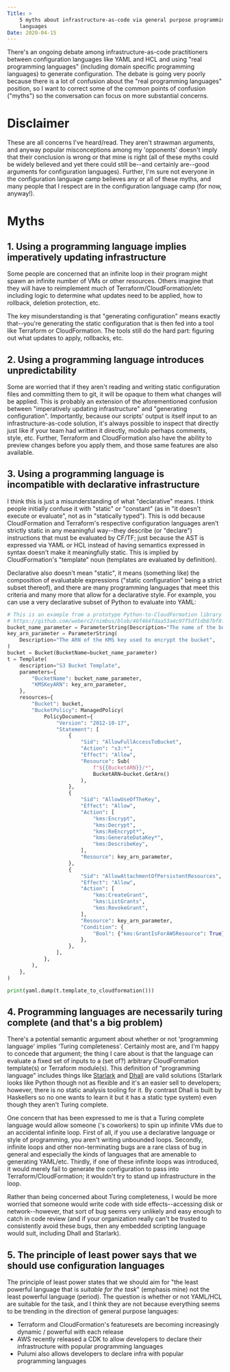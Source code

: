 ```yaml
---
Title: >
    5 myths about infrastructure-as-code via general purpose programming
    languages
Date: 2020-04-15
---
```


There's an ongoing debate among infrastructure-as-code practitioners between
configuration languages like YAML and HCL and using "real programming
languages" (including domain specific programming languages) to generate
configuration. The debate is going very poorly because there is a lot
of confusion about the "real programming languages" position, so I want to
correct some of the common points of confusion ("myths") so the conversation
can focus on more substantial concerns.

<!-- more -->

# Disclaimer

These are all concerns I've heard/read. They aren't strawman arguments, and
anyway popular misconceptions among my 'opponents' doesn't imply that their
conclusion is wrong or that mine is right (all of these myths could be
widely believed and yet there could still be--and certainly are--good arguments
for configuration languages). Further, I'm sure not everyone in the
configuration language camp believes any or all of these myths, and many
people that I respect are in the configuration language camp (for now,
anyway!).

# Myths

## 1. Using a programming language implies imperatively updating infrastructure

Some people are concerned that an infinite loop in their program might spawn
an infinite number of VMs or other resources. Others imagine that they will
have to reimplement much of Terraform/CloudFormation/etc including logic to
determine what updates need to be applied, how to rollback, deletion
protection, etc.

The key misunderstanding is that "generating configuration" means exactly
that--you're generating the static configuration that is then fed into a tool
like Terraform or CloudFormation. The tools still do the hard part: figuring
out what updates to apply, rollbacks, etc.

## 2. Using a programming language introduces unpredictability

Some are worried that if they aren't reading and writing static configuration
files and committing them to git, it will be opaque to them what changes will
be applied. This is probably an extension of the aforementioned confusion
between "imperatively updating infrastructure" and "generating
configuration". Importantly, because our scripts' output is itself input to an
infrastructure-as-code solution, it's always possible to inspect that directly
just like if your team had written it directly, modulo perhaps comments, style,
etc. Further, Terraform and CloudFormation also have the ability to preview
changes before you apply them, and those same features are also available.

## 3. Using a programming language is incompatible with declarative infrastructure

I think this is just a misunderstanding of what "declarative" means. I think
people initially confuse it with "static" or "constant" (as in "it doesn't
execute or evaluate", not as in "statically typed"). This is odd because
CloudFormation and Terraform's respective configuration languages aren't
strictly static in any meaningful way--they describe (or "declare")
instructions that must be evaluated by CF/TF; just because the AST is expressed
via YAML or HCL instead of having semantics expressed in syntax doesn't make
it meaningfully static. This is implied by CloudFormation's "template" noun
(templates are evaluated by definition).

Declarative also doesn't mean "static", it means (something like) the
composition of evaluatable expressions ("static configuration" being a strict
subset thereof), and there are many programming languages that meet this
criteria and many more that allow for a declarative style. For example, you
can use a very declarative subset of Python to evaluate into YAML:

```py
# This is an example from a prototype Python-to-CloudFormation library I wrote:
# https://github.com/weberc2/nimbus/blob/46f464fdaa53a4c97f5df1db87bf8f175ae8db1c/examples/src/nimbus_examples/s3bucket.py
bucket_name_parameter = ParameterString(Description="The name of the bucket")
key_arn_parameter = ParameterString(
    Description="The ARN of the KMS key used to encrypt the bucket",
)
bucket = Bucket(BucketName=bucket_name_parameter)
t = Template(
    description="S3 Bucket Template",
    parameters={
        "BucketName": bucket_name_parameter,
        "KMSKeyARN": key_arn_parameter,
    },
    resources={
        "Bucket": bucket,
        "BucketPolicy": ManagedPolicy(
            PolicyDocument={
                "Version": "2012-10-17",
                "Statement": [
                    {
                        "Sid": "AllowFullAccessToBucket",
                        "Action": "s3:*",
                        "Effect": "Allow",
                        "Resource": Sub(
                            f"${{BucketARN}}/*",
                            BucketARN=bucket.GetArn()
                        ),
                    },
                    {
                        "Sid": "AllowUseOfTheKey",
                        "Effect": "Allow",
                        "Action": [
                            "kms:Encrypt",
                            "kms:Decrypt",
                            "kms:ReEncrypt*",
                            "kms:GenerateDataKey*",
                            "kms:DescribeKey",
                        ],
                        "Resource": key_arn_parameter,
                    },
                    {
                        "Sid": "AllowAttachmentOfPersistentResources",
                        "Effect": "Allow",
                        "Action": [
                            "kms:CreateGrant",
                            "kms:ListGrants",
                            "kms:RevokeGrant",
                        ],
                        "Resource": key_arn_parameter,
                        "Condition": {
                            "Bool": {"kms:GrantIsForAWSResource": True}
                        },
                    },
                ],
            },
        ),
    },
)

print(yaml.dump(t.template_to_cloudformation()))
```

## 4. Programming languages are necessarily turing complete (and that's a big problem)

There's a potential semantic argument about whether or not 'programming
language' implies 'Turing completeness'. Certainly most are, and I'm happy to
concede that argument; the thing I care about is that the language can evaluate
a fixed set of inputs to a (set of?) arbitrary CloudFormation template(s) or
Terraform module(s). This definition of "programming language" includes things
like [Starlark](https://go.starlark.net) and [Dhall](https://dhall-lang.org/)
are valid solutions (Starlark looks like Python though not as flexible and
it's an easier sell to developers; however, there is no static analysis
tooling for it. By contrast Dhall is built by Haskellers so no one wants to
learn it but it has a static type system) even though they aren't Turing
complete.

One concern that has been expressed to me is that a Turing complete language
would allow someone ('s coworkers) to spin up infinite VMs due to an accidental
infinite loop. First of all, if you use a declarative language or style of
programming, you aren't writing unbounded loops. Secondly, infinite loops and
other non-terminating bugs are a rare class of bug in general and especially
the kinds of languages that are amenable to generating YAML/etc. Thirdly, if
one of these infinite loops was introduced, it would merely fail to generate
the configuration to pass into Terraform/CloudFormation; it wouldn't try to
stand up infrastructure in the loop.

Rather than being concerned about Turing completeness, I would be more worried
that someone would write code with side effects--accessing disk or
network--however, that sort of bug seems very unlikely and easy enough to catch
in code review (and if your organization really can't be trusted to
consistently avoid these bugs, then any embedded scripting language would
suit, including Dhall and Starlark).

## 5. The principle of least power says that we should use configuration languages

The principle of least power states that we should aim for "the least powerful
language that is *suitable for the task*" (emphasis mine) not the least
powerful language (period). The question is whether or not YAML/HCL are
suitable for the task, and I think they are not because everything seems to
be trending in the direction of general purpose languages:

* Terraform and CloudFormation's featuresets are becoming increasingly dynamic
  / powerful with each release
* AWS recently released a CDK to allow developers to declare their
  infrastructure with popular programming languages
* Pulumi also allows developers to declare infra with popular programming
  languages

